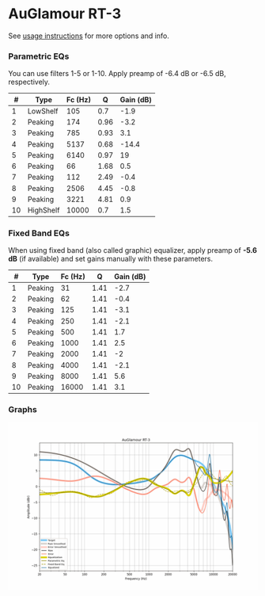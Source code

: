 # AuGlamour RT-3
See [usage instructions](https://github.com/jaakkopasanen/AutoEq#usage) for more options and info.

### Parametric EQs
You can use filters 1-5 or 1-10. Apply preamp of -6.4 dB or -6.5 dB, respectively.

|   # | Type      |   Fc (Hz) |    Q |   Gain (dB) |
|-----|-----------|-----------|------|-------------|
|   1 | LowShelf  |       105 | 0.7  |        -1.9 |
|   2 | Peaking   |       174 | 0.96 |        -3.2 |
|   3 | Peaking   |       785 | 0.93 |         3.1 |
|   4 | Peaking   |      5137 | 0.68 |       -14.4 |
|   5 | Peaking   |      6140 | 0.97 |        19   |
|   6 | Peaking   |        66 | 1.68 |         0.5 |
|   7 | Peaking   |       112 | 2.49 |        -0.4 |
|   8 | Peaking   |      2506 | 4.45 |        -0.8 |
|   9 | Peaking   |      3221 | 4.81 |         0.9 |
|  10 | HighShelf |     10000 | 0.7  |         1.5 |

### Fixed Band EQs
When using fixed band (also called graphic) equalizer, apply preamp of **-5.6 dB** (if available) and set gains manually with these parameters.

|   # | Type    |   Fc (Hz) |    Q |   Gain (dB) |
|-----|---------|-----------|------|-------------|
|   1 | Peaking |        31 | 1.41 |        -2.7 |
|   2 | Peaking |        62 | 1.41 |        -0.4 |
|   3 | Peaking |       125 | 1.41 |        -3.1 |
|   4 | Peaking |       250 | 1.41 |        -2.1 |
|   5 | Peaking |       500 | 1.41 |         1.7 |
|   6 | Peaking |      1000 | 1.41 |         2.5 |
|   7 | Peaking |      2000 | 1.41 |        -2   |
|   8 | Peaking |      4000 | 1.41 |        -2.1 |
|   9 | Peaking |      8000 | 1.41 |         5.6 |
|  10 | Peaking |     16000 | 1.41 |         3.1 |

### Graphs
![](./AuGlamour%20RT-3.png)
